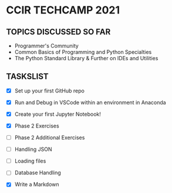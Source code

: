 # CCIR TECHCAMP 2021

## TOPICS DISCUSSED SO FAR
- Programmer's Community
- Common Basics of Programming and Python Specialties
- The Python Standard Library & Further on IDEs and Utilities

## TASKSLIST

- [x] Set up your first GitHub repo
- [x] Run and Debug in VSCode within an environment in Anaconda
- [x] Create your first Jupyter Notebook!
- [x] Phase 2 Exercises
- [ ] Phase 2 Additional Exercises
- [ ] Handling JSON
- [ ] Loading files
- [ ] Database Handling
- [x] Write a Markdown
 


